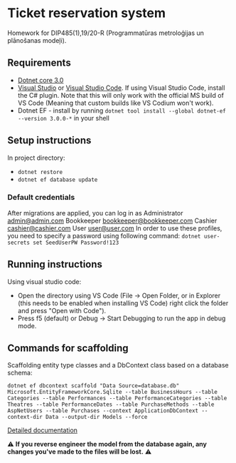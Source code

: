 Ticket reservation system
===

Homework for DIP485(1),19/20-R (Programmatūras metroloģijas un plānošanas modeļi).

## Requirements

* [Dotnet core 3.0](https://dotnet.microsoft.com/download/dotnet-core/3.0)
* [Visual Studio](https://visualstudio.microsoft.com/) or [Visual Studio Code](https://code.visualstudio.com/). If using Visual Studio Code, install the C# plugin. Note that this will only work with the official MS build of VS Code (Meaning that custom builds like VS Codium won't work).
* Dotnet EF - install by running `dotnet tool install --global dotnet-ef --version 3.0.0-*` in your shell

## Setup instructions

In project directory:

* `dotnet restore`
* `dotnet ef database update`

### Default credentials

After migrations are applied, you can log in as Administrator admin@admin.com
												Bookkeeper bookkeeper@bookkeeper.com
												Cashier cashier@cashier.com
												User user@user.com
In order to use these profiles, you need to specify a password using following command: `dotnet user-secrets set SeedUserPW Password!123`

## Running instructions

Using visual studio code:

* Open the directory using VS Code (File -> Open Folder, or in Explorer (this needs to be enabled when installing VS Code) right click the folder and press "Open with Code").
* Press f5 (default) or Debug -> Start Debugging to run the app in debug mode.

## Commands for scaffolding

Scaffolding entity type classes and a DbContext class based on a database schema:

`dotnet ef dbcontext scaffold "Data Source=database.db" Microsoft.EntityFrameworkCore.Sqlite --table BusinessHours --table Categories --table Performances --table PerformanceCategories --table Theatres --table PerformanceDates --table PurchaseMethods --table AspNetUsers --table Purchases --context ApplicationDbContext --context-dir Data --output-dir Models --force`

[Detailed documentation](https://docs.microsoft.com/en-us/ef/core/managing-schemas/scaffolding)

:warning: **If you reverse engineer the model from the database again, any changes you've made to the files will be lost.** :warning:
